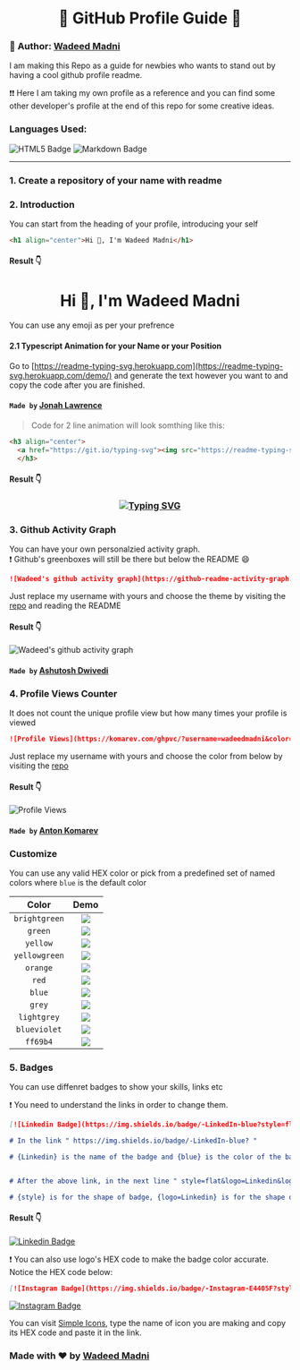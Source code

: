 <h1 align="center">📜 GitHub Profile Guide 📜</h1>

### 👦 **Author:** [Wadeed Madni](www.github.com/wadeedmadni)

I am making this Repo as a guide for newbies who wants to stand out by having a cool github profile readme.

❗❗ Here I am taking my own profile as a reference and you can find some other developer's profile at the end of this repo for some creative ideas.

### Languages Used:
![HTML5 Badge](https://img.shields.io/badge/-HTML5-E34F26?style=flat&logo=HTML5&logoColor=white)  ![Markdown Badge](https://img.shields.io/badge/-Markdown-000000?style=flat&logo=Markdown&logoColor=white)

---

### 1. Create a repository of your name with readme

### 2. Introduction
You can start from the heading of your profile, introducing your self

```HTML
<h1 align="center">Hi 👋, I'm Wadeed Madni</h1>
```
#### Result 👇

<h1 align="center">Hi 👋, I'm Wadeed Madni</h1>

You can use any emoji as per your prefrence

#### 2.1 Typescript Animation for your Name or your Position

Go to [https://readme-typing-svg.herokuapp.com](https://readme-typing-svg.herokuapp.com/demo/) and generate the text however you want to and copy the code after you are finished.

#### `Made by` [Jonah Lawrence](https://github.com/DenverCoder1)

> Code for 2 line animation will look somthing like this:

```HTML
<h3 align="center">
  <a href="https://git.io/typing-svg"><img src="https://readme-typing-svg.herokuapp.com?font=Fira+Code&pause=1000&color=F7F7F7&center=true&multiline=true&width=435&lines=An+Aspiring+Data+Scientist;+%26+Data+Enthusiast" alt="Typing SVG" /></a>
  </h3>
```
#### Result 👇

<h3 align="center">
  <a href="https://git.io/typing-svg"><img src="https://readme-typing-svg.herokuapp.com?font=Fira+Code&pause=1000&color=F7F7F7&center=true&multiline=true&width=435&lines=An+Aspiring+Data+Scientist;+%26+Data+Enthusiast" alt="Typing SVG" /></a>
  </h3>

### 3. Github Activity Graph
You can have your own personalzied activity graph. \
❗ Github's greenboxes will still be there but below the README 😄 

```Markdown
![Wadeed's github activity graph](https://github-readme-activity-graph.vercel.app/graph?username=wadeedmadni&theme=react)
```

Just replace my username with yours and choose the theme by visiting the [repo](https://github.com/ashutosh00710/github-readme-activity-graph) and reading the README

#### Result 👇

![Wadeed's github activity graph](https://github-readme-activity-graph.vercel.app/graph?username=wadeedmadni&theme=react)

#### `Made by` [Ashutosh Dwivedi](https://github.com/ashutosh00710/)


### 4. Profile Views Counter
It does not count the unique profile view but how many times your profile is viewed

```Markdown
![Profile Views](https://komarev.com/ghpvc/?username=wadeedmadni&color=blueviolet&label=Profile+Views)
```
Just replace my username with yours and choose the color from below by visiting the [repo](https://github.com/antonkomarev/github-profile-views-counter/)

#### Result 👇

![Profile Views](https://komarev.com/ghpvc/?username=wadeedmadni&color=blueviolet&label=Profile+Views)

#### `Made by` [Anton Komarev](https://github.com/antonkomarev/github-profile-views-counter/)

### Customize

You can use any valid HEX color or pick from a predefined set of named colors where `blue` is the default color
<center>

| Color | Demo |
| :---: | :---: |
| `brightgreen` | ![](https://img.shields.io/static/v1?label=Profile+views&message=1234567890&color=brightgreen) |
| `green` | ![](https://img.shields.io/static/v1?label=Profile+views&message=1234567890&color=green) |
| `yellow` | ![](https://img.shields.io/static/v1?label=Profile+views&message=1234567890&color=yellow) |
| `yellowgreen` | ![](https://img.shields.io/static/v1?label=Profile+views&message=1234567890&color=yellowgreen) |
| `orange` | ![](https://img.shields.io/static/v1?label=Profile+views&message=1234567890&color=orange) |
| `red` | ![](https://img.shields.io/static/v1?label=Profile+views&message=1234567890&color=red) |
| `blue` | ![](https://img.shields.io/static/v1?label=Profile+views&message=1234567890&color=blue) |
| `grey` | ![](https://img.shields.io/static/v1?label=Profile+views&message=1234567890&color=grey) |
| `lightgrey` | ![](https://img.shields.io/static/v1?label=Profile+views&message=1234567890&color=lightgrey) |
| `blueviolet` | ![](https://img.shields.io/static/v1?label=Profile+views&message=1234567890&color=blueviolet) |
| `ff69b4` | ![](https://img.shields.io/static/v1?label=Profile+views&message=1234567890&color=ff69b4) |

</center>

### 5. Badges
You can use diffenret badges to show your skills, links etc

❗ You need to understand the links in order to change them.

```Markdown
[![Linkedin Badge](https://img.shields.io/badge/-LinkedIn-blue?style=flat&logo=Linkedin&logoColor=white&link=https://www.linkedin.com/in/wadeedmadni)](https://www.linkedin.com/in/wadeedmadni)

# In the link " https://img.shields.io/badge/-LinkedIn-blue? "

# {Linkedin} is the name of the badge and {blue} is the color of the badge.


# After the above link, in the next line " style=flat&logo=Linkedin&logoColor=white&link=https://www.linkedin.com/in/wadeedmadni " 

# {style} is for the shape of badge, {logo=Linkedin} is for the shape of the logo so when you will change it, the logo will change, {logoColor} is for the color of the LOGO INSIDE the badge and {link} is for your link to which you want to redirect when clicked
```  
#### Result 👇

[![Linkedin Badge](https://img.shields.io/badge/-LinkedIn-blue?style=flat&logo=Linkedin&logoColor=white&link=https://www.linkedin.com/in/wadeedmadni)](https://www.linkedin.com/in/wadeedmadni)

❗ You can also use logo's HEX code to make the badge color accurate.
Notice the HEX code below:

```Markdown
[![Instagram Badge](https://img.shields.io/badge/-Instagram-E4405F?style=flat&logo=Instagram&logoColor=white&link=https://www.instagram.com/wadeed.madni)](https://www.instagram.com/wadeed.madni)
```

[![Instagram Badge](https://img.shields.io/badge/-Instagram-E4405F?style=flat&logo=Instagram&logoColor=white&link=https://www.instagram.com/wadeed.madni)](https://www.instagram.com/wadeed.madni)


You can visit [Simple Icons](https://simpleicons.org/), type the name of icon you are making and copy its HEX code and paste it in the link.

### Made with ❤️ by [Wadeed Madni](www.github.com/wadeedmadni)

